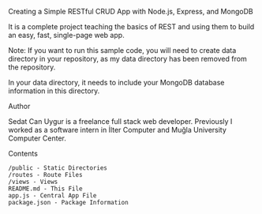 Creating a Simple RESTful CRUD App with Node.js, Express, and MongoDB

It is a complete project teaching the basics of REST and using them to build an easy, fast, single-page web app.

Note: If you want to run this sample code, you will need to create data directory in your repository, as my data directory has been removed from the repository.

In your data directory, it needs to include your MongoDB database information in this directory. 

Author

Sedat Can Uygur is a freelance full stack web developer. Previously I worked as a software intern in İlter Computer and Muğla University Computer Center.

Contents

    /public - Static Directories
    /routes - Route Files
    /views - Views
    README.md - This File
    app.js - Central App File
    package.json - Package Information
